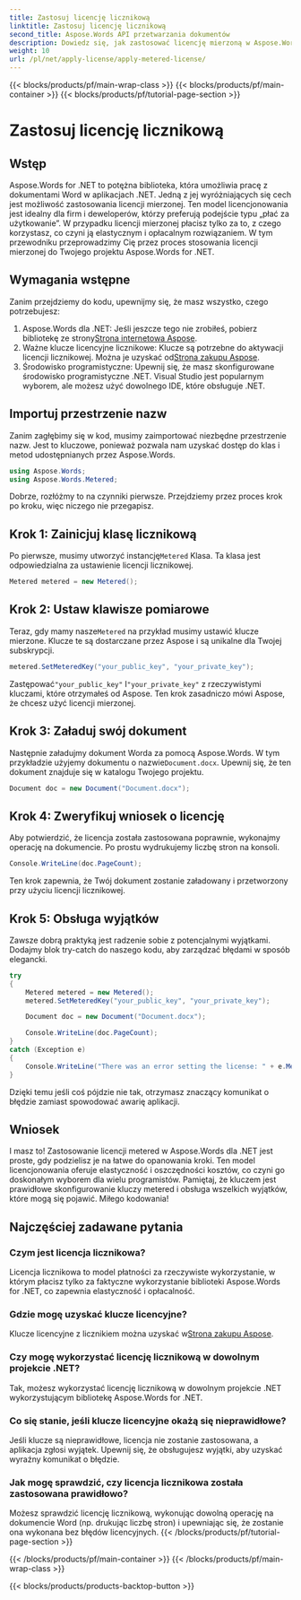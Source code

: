 ```yaml
---
title: Zastosuj licencję licznikową
linktitle: Zastosuj licencję licznikową
second_title: Aspose.Words API przetwarzania dokumentów
description: Dowiedz się, jak zastosować licencję mierzoną w Aspose.Words dla .NET dzięki naszemu przewodnikowi krok po kroku. Elastyczne, ekonomiczne licencjonowanie stało się proste.
weight: 10
url: /pl/net/apply-license/apply-metered-license/
---
```


{{< blocks/products/pf/main-wrap-class >}}
{{< blocks/products/pf/main-container >}}
{{< blocks/products/pf/tutorial-page-section >}}

# Zastosuj licencję licznikową

## Wstęp

Aspose.Words for .NET to potężna biblioteka, która umożliwia pracę z dokumentami Word w aplikacjach .NET. Jedną z jej wyróżniających się cech jest możliwość zastosowania licencji mierzonej. Ten model licencjonowania jest idealny dla firm i deweloperów, którzy preferują podejście typu „płać za użytkowanie”. W przypadku licencji mierzonej płacisz tylko za to, z czego korzystasz, co czyni ją elastycznym i opłacalnym rozwiązaniem. W tym przewodniku przeprowadzimy Cię przez proces stosowania licencji mierzonej do Twojego projektu Aspose.Words for .NET.

## Wymagania wstępne

Zanim przejdziemy do kodu, upewnijmy się, że masz wszystko, czego potrzebujesz:

1.  Aspose.Words dla .NET: Jeśli jeszcze tego nie zrobiłeś, pobierz bibliotekę ze strony[Strona internetowa Aspose](https://releases.aspose.com/words/net/).
2.  Ważne klucze licencyjne licznikowe: Klucze są potrzebne do aktywacji licencji licznikowej. Można je uzyskać od[Strona zakupu Aspose](https://purchase.aspose.com/buy).
3. Środowisko programistyczne: Upewnij się, że masz skonfigurowane środowisko programistyczne .NET. Visual Studio jest popularnym wyborem, ale możesz użyć dowolnego IDE, które obsługuje .NET.

## Importuj przestrzenie nazw

Zanim zagłębimy się w kod, musimy zaimportować niezbędne przestrzenie nazw. Jest to kluczowe, ponieważ pozwala nam uzyskać dostęp do klas i metod udostępnianych przez Aspose.Words.

```csharp
using Aspose.Words;
using Aspose.Words.Metered;
```

Dobrze, rozłóżmy to na czynniki pierwsze. Przejdziemy przez proces krok po kroku, więc niczego nie przegapisz.

## Krok 1: Zainicjuj klasę licznikową

 Po pierwsze, musimy utworzyć instancję`Metered` Klasa. Ta klasa jest odpowiedzialna za ustawienie licencji licznikowej.

```csharp
Metered metered = new Metered();
```

## Krok 2: Ustaw klawisze pomiarowe

 Teraz, gdy mamy nasze`Metered` na przykład musimy ustawić klucze mierzone. Klucze te są dostarczane przez Aspose i są unikalne dla Twojej subskrypcji.

```csharp
metered.SetMeteredKey("your_public_key", "your_private_key");
```

 Zastępować`"your_public_key"` I`"your_private_key"` z rzeczywistymi kluczami, które otrzymałeś od Aspose. Ten krok zasadniczo mówi Aspose, że chcesz użyć licencji mierzonej.

## Krok 3: Załaduj swój dokument

 Następnie załadujmy dokument Worda za pomocą Aspose.Words. W tym przykładzie użyjemy dokumentu o nazwie`Document.docx`. Upewnij się, że ten dokument znajduje się w katalogu Twojego projektu.

```csharp
Document doc = new Document("Document.docx");
```

## Krok 4: Zweryfikuj wniosek o licencję

Aby potwierdzić, że licencja została zastosowana poprawnie, wykonajmy operację na dokumencie. Po prostu wydrukujemy liczbę stron na konsoli.

```csharp
Console.WriteLine(doc.PageCount);
```

Ten krok zapewnia, że Twój dokument zostanie załadowany i przetworzony przy użyciu licencji licznikowej.

## Krok 5: Obsługa wyjątków

Zawsze dobrą praktyką jest radzenie sobie z potencjalnymi wyjątkami. Dodajmy blok try-catch do naszego kodu, aby zarządzać błędami w sposób elegancki.

```csharp
try
{
    Metered metered = new Metered();
    metered.SetMeteredKey("your_public_key", "your_private_key");

    Document doc = new Document("Document.docx");

    Console.WriteLine(doc.PageCount);
}
catch (Exception e)
{
    Console.WriteLine("There was an error setting the license: " + e.Message);
}
```

Dzięki temu jeśli coś pójdzie nie tak, otrzymasz znaczący komunikat o błędzie zamiast spowodować awarię aplikacji.

## Wniosek

I masz to! Zastosowanie licencji metered w Aspose.Words dla .NET jest proste, gdy podzielisz je na łatwe do opanowania kroki. Ten model licencjonowania oferuje elastyczność i oszczędności kosztów, co czyni go doskonałym wyborem dla wielu programistów. Pamiętaj, że kluczem jest prawidłowe skonfigurowanie kluczy metered i obsługa wszelkich wyjątków, które mogą się pojawić. Miłego kodowania!

## Najczęściej zadawane pytania

### Czym jest licencja licznikowa?
Licencja licznikowa to model płatności za rzeczywiste wykorzystanie, w którym płacisz tylko za faktyczne wykorzystanie biblioteki Aspose.Words for .NET, co zapewnia elastyczność i opłacalność.

### Gdzie mogę uzyskać klucze licencyjne?
 Klucze licencyjne z licznikiem można uzyskać w[Strona zakupu Aspose](https://purchase.aspose.com/buy).

### Czy mogę wykorzystać licencję licznikową w dowolnym projekcie .NET?
Tak, możesz wykorzystać licencję licznikową w dowolnym projekcie .NET wykorzystującym bibliotekę Aspose.Words for .NET.

### Co się stanie, jeśli klucze licencyjne okażą się nieprawidłowe?
Jeśli klucze są nieprawidłowe, licencja nie zostanie zastosowana, a aplikacja zgłosi wyjątek. Upewnij się, że obsługujesz wyjątki, aby uzyskać wyraźny komunikat o błędzie.

### Jak mogę sprawdzić, czy licencja licznikowa została zastosowana prawidłowo?
Możesz sprawdzić licencję licznikową, wykonując dowolną operację na dokumencie Word (np. drukując liczbę stron) i upewniając się, że zostanie ona wykonana bez błędów licencyjnych.
{{< /blocks/products/pf/tutorial-page-section >}}

{{< /blocks/products/pf/main-container >}}
{{< /blocks/products/pf/main-wrap-class >}}

{{< blocks/products/products-backtop-button >}}
